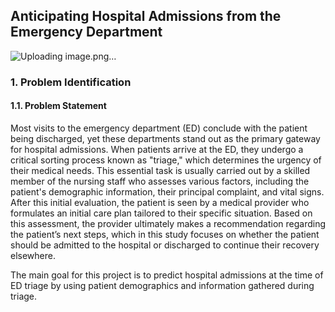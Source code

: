 
## Anticipating Hospital Admissions from the Emergency Department
![Uploading image.png…]()


### 1. Problem Identification

#### 1.1. Problem Statement

Most visits to the emergency department (ED) conclude with the patient being discharged, yet these departments stand out as the primary gateway for hospital admissions. When patients arrive at the ED, they undergo a critical sorting process known as "triage," which determines the urgency of their medical needs. This essential task is usually carried out by a skilled member of the nursing staff who assesses various factors, including the patient's demographic information, their principal complaint, and vital signs. After this initial evaluation, the patient is seen by a medical provider who formulates an initial care plan tailored to their specific situation. Based on this assessment, the provider ultimately makes a recommendation regarding the patient’s next steps, which in this study focuses on whether the patient should be admitted to the hospital or discharged to continue their recovery elsewhere.

The main goal for this project is to predict hospital admissions at the time of ED triage by using patient demographics and information gathered during triage.

